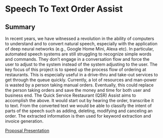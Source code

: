 # Speech To Text Order Assist
## Summary

In recent years, we have witnessed a revolution in the ability of computers to understand and to convert natural speech, especially with the application of deep neural networks (e.g., Google Home Mini, Alexa etc). In particular, automated speech systems are still struggling to recognize simple words and commands. They don’t engage in a conversation flow and force the user to adjust to the system instead of the system adjusting to the user. The key focus of this project is to speed up the process flow of ordering at restaurants. This is especially useful in a drive-thru and take-out services to get through the queue quickly. Currently, a lot of resources and man-power is wasted by a person taking manual orders. Eventually, this could replace the person taking orders and save the money and time for both user and business end. The Quick Service Restaurant (QSR) Assist aims to accomplish the above. It would start out by hearing the order, transcribe it to text. From the converted text we would be able to classify the intent of parts of the speech such as adding, deleting, modifying and canceling an order. The extracted information is then used for keyword extraction and invoice generation.


[Proposal Presentation](https://docs.google.com/presentation/d/1iAWvf7R4dTKysyJumY3ygpbklMCk-R_Bxog-bRI0N14/edit?usp=sharing)
